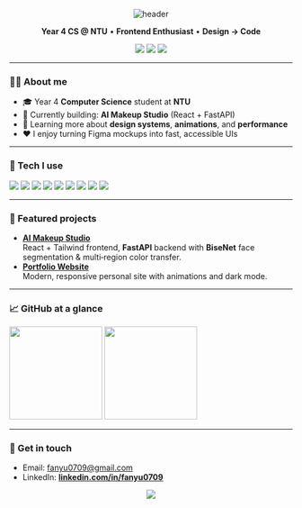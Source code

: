 <!-- Banner -->
<p align="center">
  <img src="https://capsule-render.vercel.app/api?type=soft&color=0:ff8ec5,100:8b5cf6&height=140&text=Hi%20I'm%20Fanyu%20👋&fontColor=ffffff&fontSize=42&animation=fadeIn" alt="header">
</p>

<p align="center">
  <b>Year 4 CS @ NTU</b> • <b>Frontend Enthusiast</b> • <b>Design → Code</b>
</p>

<p align="center">
  <a href="mailto:YOUR_EMAIL"><img src="https://img.shields.io/badge/Email-ff5a88?style=flat&logo=gmail&logoColor=white" /></a>
  <a href="https://www.linkedin.com/in/fanyu0709"><img src="https://img.shields.io/badge/LinkedIn-0a66c2?style=flat&logo=linkedin&logoColor=white" /></a>
  <a href="https://fanyu0709.github.io"><img src="https://img.shields.io/badge/Portfolio-111?style=flat&logo=vercel&logoColor=white" /></a>
</p>

---

### 👩‍💻 About me
- 🎓 Year 4 **Computer Science** student at **NTU**
- 💄 Currently building: **AI Makeup Studio** (React + FastAPI)
- 🌱 Learning more about **design systems**, **animations**, and **performance**
- ❤️ I enjoy turning Figma mockups into fast, accessible UIs

---

### 🧰 Tech I use
<p>
  <img src="https://img.shields.io/badge/JavaScript-333?style=for-the-badge&logo=javascript" />
  <img src="https://img.shields.io/badge/React-333?style=for-the-badge&logo=react" />
  <img src="https://img.shields.io/badge/Next.js-333?style=for-the-badge&logo=next.js" />
  <img src="https://img.shields.io/badge/TailwindCSS-333?style=for-the-badge&logo=tailwind-css" />
  <img src="https://img.shields.io/badge/HTML5-333?style=for-the-badge&logo=html5" />
  <img src="https://img.shields.io/badge/CSS3-333?style=for-the-badge&logo=css3" />
  <img src="https://img.shields.io/badge/Figma-333?style=for-the-badge&logo=figma" />
  <img src="https://img.shields.io/badge/Python-333?style=for-the-badge&logo=python" />
  <img src="https://img.shields.io/badge/FastAPI-333?style=for-the-badge&logo=fastapi" />
</p>

---

### 🚀 Featured projects
- **[AI Makeup Studio](https://github.com/fanyu0709/ai-makeup-website)**  
  React + Tailwind frontend, **FastAPI** backend with **BiseNet** face segmentation & multi‑region color transfer.
- **[Portfolio Website](https://github.com/fanyu0709/portfolio)**  
  Modern, responsive personal site with animations and dark mode.

---

### 📈 GitHub at a glance
<p>
  <img height="165" src="https://github-readme-stats.vercel.app/api?username=fanyu0709&show_icons=true&theme=radical&hide_title=true" />
  <img height="165" src="https://github-readme-stats.vercel.app/api/top-langs/?username=fanyu0709&layout=compact&theme=radical&hide_title=true" />
</p>

---

### 💬 Get in touch
- Email: fanyu0709@gmail.com
- LinkedIn: **[linkedin.com/in/fanyu0709](https://www.linkedin.com/in/fanyu-lau-227b162a8/)**

<p align="center">
  <img src="https://komarev.com/ghpvc/?username=fanyu0709&label=Profile%20Views&color=ff69b4&style=flat-square" />
</p>
